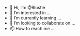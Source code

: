 - 👋 Hi, I’m @Rlustle
- 👀 I’m interested in ...
- 🌱 I’m currently learning ...
- 💞️ I’m looking to collaborate on ...
- 📫 How to reach me ...

<!---
Rlustle/Rlustle is a ✨ special ✨ repository because its `README.md` (this file) appears on your GitHub profile.
You can click the Preview link to take a look at your changes.
--->
